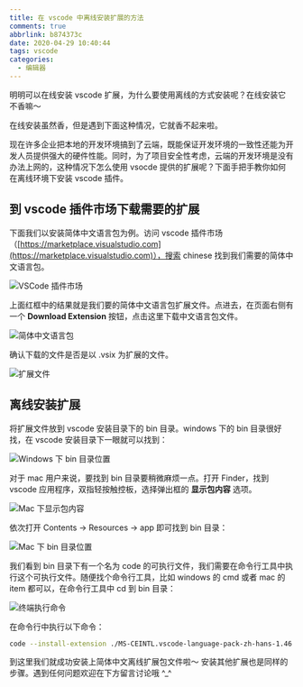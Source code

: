```yaml
---
title: 在 vscode 中离线安装扩展的方法
comments: true
abbrlink: b874373c
date: 2020-04-29 10:40:44
tags: vscode
categories:
  - 编辑器
---
```


明明可以在线安装 vscode 扩展，为什么要使用离线的方式安装呢？在线安装它不香嘛～

在线安装虽然香，但是遇到下面这种情况，它就香不起来啦。

<!-- more -->

现在许多企业把本地的开发环境搞到了云端，既能保证开发环境的一致性还能为开发人员提供强大的硬件性能。同时，为了项目安全性考虑，云端的开发环境是没有办法上网的，这种情况下怎么使用 vsocde 提供的扩展呢？下面手把手教你如何在离线环境下安装 vscode 插件。

## 到 vscode 插件市场下载需要的扩展

下面我们以安装简体中文语言包为例。访问 vscode 插件市场（[https://marketplace.visualstudio.com](https://marketplace.visualstudio.com)），搜索 chinese 找到我们需要的简体中文语言包。

![VSCode 插件市场](https://gitee.com/smpower/oss/raw/master/hi-ruofei.com/vscode%20%E6%8F%92%E4%BB%B6%E5%B8%82%E5%9C%BA.png)

上面红框中的结果就是我们要的简体中文语言包扩展文件。点进去，在页面右侧有一个 **Download Extension** 按钮，点击这里下载中文语言包文件。

![简体中文语言包](https://gitee.com/smpower/oss/raw/master/hi-ruofei.com/下载vscode中文语言包.webp)

确认下载的文件是否是以 .vsix 为扩展的文件。

![扩展文件](https://gitee.com/smpower/oss/raw/master/hi-ruofei.com/vscode插件扩展文件为.vsix.png)

## 离线安装扩展

将扩展文件放到 vscode 安装目录下的 bin 目录。windows 下的 bin 目录很好找，在 vscode 安装目录下一眼就可以找到：

![Windows 下 bin 目录位置](https://gitee.com/smpower/oss/raw/master/hi-ruofei.com/vscode在windows下的bin目录位置.png)

对于 mac 用户来说，要找到 bin 目录要稍微麻烦一点。打开 Finder，找到 vscode 应用程序，双指轻按触控板，选择弹出框的 **显示包内容** 选项。

![Mac 下显示包内容](https://gitee.com/smpower/oss/raw/master/hi-ruofei.com/mac下显示vscode的包内容.png)

依次打开 Contents -> Resources -> app 即可找到 bin 目录：

![Mac 下 bin 目录位置](https://gitee.com/smpower/oss/raw/master/hi-ruofei.com/mac下的vscode的bin目录.png)

我们看到 bin 目录下有一个名为 code 的可执行文件，我们需要在命令行工具中执行这个可执行文件。随便找个命令行工具，比如 windows 的 cmd 或者 mac 的 item 都可以，在命令行工具中 cd 到 bin 目录：

![终端执行命令](https://gitee.com/smpower/oss/raw/master/hi-ruofei.com/cd到vscode中的bin目录下.png)

在命令行中执行以下命令：

``` bash
code --install-extension ./MS-CEINTL.vscode-language-pack-zh-hans-1.46.0.vsix
```

到这里我们就成功安装上简体中文离线扩展包文件啦～ 安装其他扩展也是同样的步骤。遇到任何问题欢迎在下方留言讨论哦 ^_^
